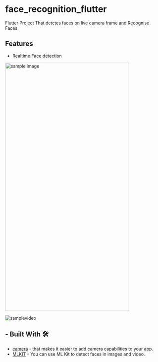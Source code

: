 # face_recognition_flutter
Flutter Project That detctes faces on live camera frame and Recognise Faces 

## Features
- Realtime Face detection 

<img src="https://drive.google.com/uc?id=1gOijxi2-H-yoUNJWENJvLgyNYJNGUMwd" width="400" height="800"
     alt="sample image"/>

![samplevideo](https://drive.google.com/uc?id=1gPxX__fbD6XRIbk52K5iz1E27ScrLX4q)

## - Built With 🛠
- [camera](https://pub.dev/packages/camera) - that makes it easier to add camera capabilities to your app.
- [MLKIT](https://developers.google.com/ml-kit/vision/face-detection/android) - You can use ML Kit to detect faces in images and video.